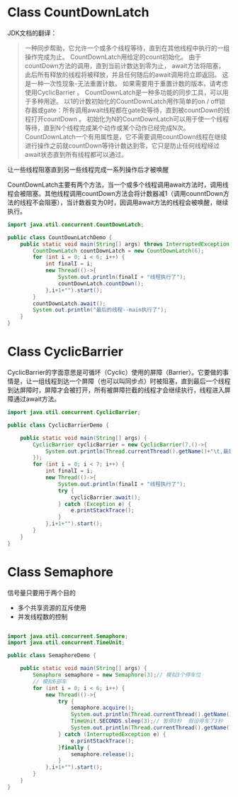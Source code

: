# Class CountDownLatch

JDK文档的翻译：

> 一种同步帮助，它允许一个或多个线程等待，直到在其他线程中执行的一组操作完成为止。
> CountDownLatch用给定的count初始化。 由于countDown方法的调用，直到当前计数达到零为止， await方法将阻塞，此后所有释放的线程将被释放，并且任何随后的await调用将立即返回。 这是一种一次性现象-无法重置计数。 如果需要用于重置计数的版本，请考虑使用CyclicBarrier 。
> CountDownLatch是一种多功能的同步工具，可以用于多种用途。 以1的计数初始化的CountDownLatch用作简单的on / off锁存器或gate：所有调用await线程都在gate处等待，直到被countDown的线程打开countDown 。 初始化为N的CountDownLatch可以用于使一个线程等待，直到N个线程完成某个动作或某个动作已经完成N次。
> CountDownLatch一个有用属性是，它不需要调用countDown线程在继续进行操作之前就countDown等待计数达到零，它只是防止任何线程经过await状态直到所有线程都可以通过。

让一些线程阻塞直到另一些线程完成一系列操作后才被唤醒

CountDownLatch主要有两个方法，当一个或多个线程调用await方法时，调用线程会被阻塞。其他线程调用countDown方法会将计数器减1（调用counntDown方法的线程不会阻塞），当计数器变为0时，因调用await方法的线程会被唤醒，继续执行。

```java
import java.util.concurrent.CountDownLatch;

public class CountDownLatchDemo {
    public static void main(String[] args) throws InterruptedException {
        CountDownLatch countDownLatch = new CountDownLatch(6);
        for (int i = 0; i < 6; i++) {
            int finalI = i;
            new Thread(()->{
                System.out.println(finalI + "线程执行了");
                countDownLatch.countDown();
            },i+1+"").start();
        }
        countDownLatch.await();
        System.out.println("最后的线程--main执行了");
    }
}
```

# Class CyclicBarrier

CyclicBarrier的字面意思是可循环（Cyclic）使用的屏障（Barrier）。它要做的事情是，让一组线程到达一个屏障（也可以叫同步点）时被阻塞，直到最后一个线程到达屏障时，屏障才会被打开，所有被屏障拦截的线程才会继续执行，线程进入屏障通过await方法。

```java
import java.util.concurrent.CyclicBarrier;

public class CyclicBarrierDemo {

    public static void main(String[] args) {
        CyclicBarrier cyclicBarrier = new CyclicBarrier(7,()->{
            System.out.println(Thread.currentThread().getName()+"\t,最后执行的线程");
        });
        for (int i = 0; i < 7; i++) {
            int finalI = i;
            new Thread(()->{
                System.out.println(finalI + "线程执行了");
                try {
                    cyclicBarrier.await();
                } catch (Exception e) {
                    e.printStackTrace();
                }
            },i+1+"").start();
        }
    }
}

```

# Class Semaphore

信号量只要用于两个目的

* 多个共享资源的互斥使用
* 并发线程数的控制

```java

import java.util.concurrent.Semaphore;
import java.util.concurrent.TimeUnit;

public class SemaphoreDemo {

    public static void main(String[] args) {
        Semaphore semaphore = new Semaphore(3);// 模拟3个停车位
        // 模拟6部车
        for (int i = 0; i < 6; i++) {
            new Thread(()->{
                try {
                    semaphore.acquire();
                    System.out.println(Thread.currentThread().getName() + "\t抢到车位");
                    TimeUnit.SECONDS.sleep(3);// 暂停3秒  假设停车了3秒
                    System.out.println(Thread.currentThread().getName() + "\t离开车位...");
                } catch (InterruptedException e) {
                    e.printStackTrace();
                }finally {
                    semaphore.release();
                }
            },i+1+"").start();
        }
    }
}

```

